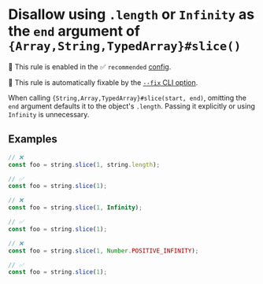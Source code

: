# Disallow using `.length` or `Infinity` as the `end` argument of `{Array,String,TypedArray}#slice()`

💼 This rule is enabled in the ✅ `recommended` [config](https://github.com/sindresorhus/eslint-plugin-unicorn#recommended-config).

🔧 This rule is automatically fixable by the [`--fix` CLI option](https://eslint.org/docs/latest/user-guide/command-line-interface#--fix).

<!-- end auto-generated rule header -->
<!-- Do not manually modify this header. Run: `npm run fix:eslint-docs` -->

When calling `{String,Array,TypedArray}#slice(start, end)`, omitting the `end` argument defaults it to the object's `.length`. Passing it explicitly or using `Infinity` is unnecessary.

## Examples

```js
// ❌
const foo = string.slice(1, string.length);

// ✅
const foo = string.slice(1);
```

```js
// ❌
const foo = string.slice(1, Infinity);

// ✅
const foo = string.slice(1);
```

```js
// ❌
const foo = string.slice(1, Number.POSITIVE_INFINITY);

// ✅
const foo = string.slice(1);
```
